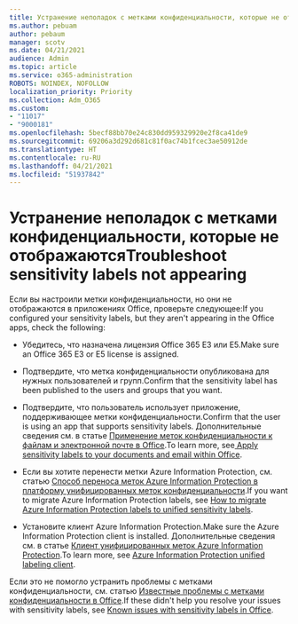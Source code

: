 ```yaml
---
title: Устранение неполадок с метками конфиденциальности, которые не отображаются
ms.author: pebuam
author: pebaum
manager: scotv
ms.date: 04/21/2021
audience: Admin
ms.topic: article
ms.service: o365-administration
ROBOTS: NOINDEX, NOFOLLOW
localization_priority: Priority
ms.collection: Adm_O365
ms.custom:
- "11017"
- "9000181"
ms.openlocfilehash: 5becf88bb70e24c830dd959329920e2f8ca41de9
ms.sourcegitcommit: 69206a3d292d681c81f0ac74b1fcec3ae50912de
ms.translationtype: HT
ms.contentlocale: ru-RU
ms.lasthandoff: 04/21/2021
ms.locfileid: "51937842"
---
```

# <a name="troubleshoot-sensitivity-labels-not-appearing"></a><span data-ttu-id="57cab-102">Устранение неполадок с метками конфиденциальности, которые не отображаются</span><span class="sxs-lookup"><span data-stu-id="57cab-102">Troubleshoot sensitivity labels not appearing</span></span>

<span data-ttu-id="57cab-103">Если вы настроили метки конфиденциальности, но они не отображаются в приложениях Office, проверьте следующее:</span><span class="sxs-lookup"><span data-stu-id="57cab-103">If you configured your sensitivity labels, but they aren't appearing in the Office apps, check the following:</span></span>

- <span data-ttu-id="57cab-104">Убедитесь, что назначена лицензия Office 365 E3 или E5.</span><span class="sxs-lookup"><span data-stu-id="57cab-104">Make sure an Office 365 E3 or E5 license is assigned.</span></span>

- <span data-ttu-id="57cab-105">Подтвердите, что метка конфиденциальности опубликована для нужных пользователей и групп.</span><span class="sxs-lookup"><span data-stu-id="57cab-105">Confirm that the sensitivity label has been published to the users and groups that you want.</span></span>

- <span data-ttu-id="57cab-106">Подтвердите, что пользователь использует приложение, поддерживающее метки конфиденциальности.</span><span class="sxs-lookup"><span data-stu-id="57cab-106">Confirm that the user is using an app that supports sensitivity labels.</span></span> <span data-ttu-id="57cab-107">Дополнительные сведения см. в статье [Применение меток конфиденциальности к файлам и электронной почте в Office](https://go.microsoft.com/fwlink/?linkid=2106446).</span><span class="sxs-lookup"><span data-stu-id="57cab-107">To learn more, see[ Apply sensitivity labels to your documents and email within Office](https://go.microsoft.com/fwlink/?linkid=2106446).</span></span>

- <span data-ttu-id="57cab-108">Если вы хотите перенести метки Azure Information Protection, см. статью [Способ переноса меток Azure Information Protection в платформу унифицированных меток конфиденциальности](https://go.microsoft.com/fwlink/?linkid=2106056).</span><span class="sxs-lookup"><span data-stu-id="57cab-108">If you want to migrate Azure Information Protection labels, see [How to migrate Azure Information Protection labels to unified sensitivity labels](https://go.microsoft.com/fwlink/?linkid=2106056).</span></span>

- <span data-ttu-id="57cab-109">Установите клиент Azure Information Protection.</span><span class="sxs-lookup"><span data-stu-id="57cab-109">Make sure the Azure Information Protection client is installed.</span></span> <span data-ttu-id="57cab-110">Дополнительные сведения см. в статье [Клиент унифицированных меток Azure Information Protection](https://go.microsoft.com/fwlink/?linkid=2106374).</span><span class="sxs-lookup"><span data-stu-id="57cab-110">To learn more, see [Azure Information Protection unified labeling client](https://go.microsoft.com/fwlink/?linkid=2106374).</span></span>

<span data-ttu-id="57cab-111">Если это не помогло устранить проблемы с метками конфиденциальности, см. статью [Известные проблемы с метками конфиденциальности в Office](https://go.microsoft.com/fwlink/?linkid=2106447).</span><span class="sxs-lookup"><span data-stu-id="57cab-111">If these didn't help you resolve your issues with sensitivity labels, see [Known issues with sensitivity labels in Office](https://go.microsoft.com/fwlink/?linkid=2106447).</span></span>